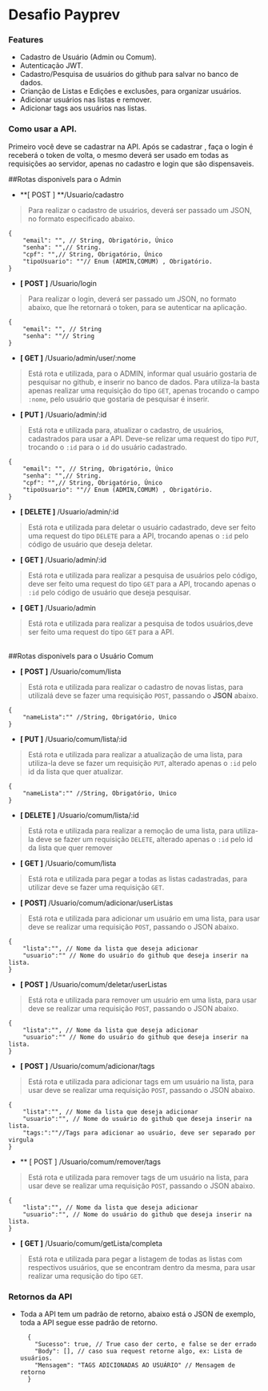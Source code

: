 # Desafio Payprev

### Features
- Cadastro de Usuário (Admin ou Comum).
- Autenticação JWT.
- Cadastro/Pesquisa de usuários do github para salvar no banco de dados.
- Crianção de Listas e Edições e exclusões, para organizar usuários.
- Adicionar usuários nas listas e remover.
- Adicionar tags aos usuários nas listas.


### Como usar a API.
Primeiro você deve se cadastrar na API. 
Após se cadastrar , faça o login é receberá o token de volta, o mesmo deverá ser usado em todas as requisições ao servidor, apenas no cadastro e login que são dispensaveis.

##Rotas disponivels para o Admin
- **[ POST ] **/Usuario/cadastro

>   Para realizar o cadastro de usuários, deverá ser passado um JSON, no formato especificado abaixo.
  

    {
        "email": "", // String, Obrigatório, Único
        "senha": "",// String.
        "cpf": "",// String, Obrigatório, Único
        "tipoUsuario": ""// Enum (ADMIN,COMUM) , Obrigatório.
    }
- **[ POST ]** /Usuario/login

>Para realizar o login, deverá ser passado um JSON, no formato abaixo, que lhe retornará o token, para se autenticar na aplicação.
  
    {
        "email": "", // String
        "senha": ""// String
    }

- **[ GET ]** /Usuario/admin/user/:nome

> Está rota e utilizada, para o ADMIN, informar qual usuário gostaria de pesquisar no github, e inserir no banco de dados. Para utiliza-la basta apenas realizar uma requisição do tipo `GET`, apenas trocando o campo `:nome`, pelo usuário que gostaria de pesquisar é inserir.


- **[ PUT ]** /Usuario/admin/:id

> Está rota e utilizada para, atualizar o cadastro, de usuários, cadastrados para usar a API. Deve-se relizar uma request do tipo `PUT`, trocando o `:id` para o `id` do usuário cadastrado.

 	{
        "email": "", // String, Obrigatório, Único
        "senha": "",// String.
        "cpf": "",// String, Obrigatório, Único
        "tipoUsuario": ""// Enum (ADMIN,COMUM) , Obrigatório.
    }

- **[ DELETE ]** /Usuario/admin/:id

> Está rota e utilizada para deletar o usuário cadastrado, deve ser feito uma request do tipo `DELETE` para a API, trocando apenas o `:id` pelo código de usuário que deseja deletar.

- **[ GET ]** /Usuario/admin/:id

> Está rota e utilizada para realizar a pesquisa de usuários pelo código,  deve ser feito uma request do tipo `GET` para a API, trocando apenas o `:id` pelo código de usuário que deseja pesquisar.

- **[ GET ]** /Usuario/admin

> Está rota e utilizada para realizar a pesquisa de todos usuários,deve ser feito uma request do tipo `GET` para a API.

<br>
##Rotas disponivels para o Usuário Comum

- **[ POST ]** /Usuario/comum/lista

> Está rota e utilizada para realizar o cadastro de novas listas, para utilizalá deve se fazer uma requisição `POST`, passando o **JSON** abaixo.

	{
		"nameLista":"" //String, Obrigatório, Unico
	}

- **[ PUT ]** /Usuario/comum/lista/:id

> Está rota e utilizada para realizar a atualização de uma lista, para utiliza-la deve se fazer um requisição `PUT`, alterado apenas o `:id` pelo id da lista que quer atualizar.

	{
		"nameLista":"" //String, Obrigatório, Unico
	}

- **[ DELETE ]** /Usuario/comum/lista/:id

> Está rota e utilizada para realizar a remoção de uma lista, para utiliza-la deve se fazer um requisição `DELETE`, alterado apenas o `:id` pelo id da lista que quer remover

- **[ GET ]** /Usuario/comum/lista

> Está rota e utilizada para pegar a todas as listas cadastradas, para utilizar deve se fazer uma requisição `GET`.

- **[ POST]** /Usuario/comum/adicionar/userListas

> Está rota e utilizada para adicionar um usuário em uma lista, para usar deve se realizar uma requisição `POST`, passando o JSON abaixo.

	{
		"lista":"", // Nome da lista que deseja adicionar
		"usuario":"" // Nome do usuário do github que deseja inserir na lista.
	}

- **[ POST ]** /Usuario/comum/deletar/userListas

> Está rota e utilizada para remover um usuário em uma lista, para usar deve se realizar uma requisição `POST`, passando o JSON abaixo.

	{
		"lista":"", // Nome da lista que deseja adicionar
		"usuario":"" // Nome do usuário do github que deseja inserir na lista.
	}

- **[ POST ]** /Usuario/comum/adicionar/tags

>Está rota e utilizada para adicionar tags em um usuário na lista, para usar deve se realizar uma requisição `POST`, passando o JSON abaixo.

	{
		"lista":"", // Nome da lista que deseja adicionar
		"usuario":"", // Nome do usuário do github que deseja inserir na lista.
		"tags:":""//Tags para adicionar ao usuário, deve ser separado por virgula
	}

- ** [ POST ] /Usuario/comum/remover/tags

>Está rota e utilizada para remover tags de um usuário na lista, para usar deve se realizar uma requisição `POST`, passando o JSON abaixo.

	{
		"lista":"", // Nome da lista que deseja adicionar
		"usuario":"", // Nome do usuário do github que deseja inserir na lista.
	}

- **[ GET ]** /Usuario/comum/getLista/completa

>Está rota e utilizada para pegar a listagem de todas as listas com respectivos usuários, que se encontram dentro da mesma, para usar realizar uma requsição do tipo `GET`.



### Retornos da API
- Toda a API tem um padrão de retorno, abaixo está o JSON de exemplo, toda a API segue esse padrão de retorno.

		{
		  "Sucesso": true, // True caso der certo, e false se der errado
		  "Body": [], // caso sua request retorne algo, ex: Lista de usuários.
		  "Mensagem": "TAGS ADICIONADAS AO USUÁRIO" // Mensagem de retorno
		}